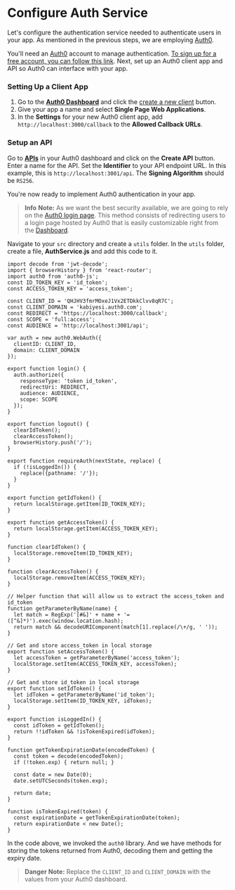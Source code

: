 # Configure Auth Service

Let's configure the authentication service needed to authenticate users in your app. As mentioned in the previous steps, we are employing [Auth0](http://auth0.com). 

You'll need an [Auth0](https://auth0.com) account to manage authentication. [To sign up for a free account, you can follow this link](https://auth0.com/signup). Next, set up an Auth0 client app and API so Auth0 can interface with your app.

### Setting Up a Client App

1. Go to the [**Auth0 Dashboard**](https://manage.auth0.com/#/) and click the [create a new client](https://manage.auth0.com/#/clients/create) button.
2. Give your app a name and select **Single Page Web Applications**.
3. In the **Settings** for your new Auth0 client app, add `http://localhost:3000/callback` to the **Allowed Callback URLs**.

### Setup an API

Go to [**APIs**](https://manage.auth0.com/#/apis) in your Auth0 dashboard and click on the **Create API** button. Enter a name for the API. Set the **Identifier** to your API endpoint URL. In this example, this is `http://localhost:3001/api`. The **Signing Algorithm** should be `RS256`.


You're now ready to implement Auth0 authentication in your app.

> **Info** **Note:** As we want the best security available, we are going to rely on the [Auth0 login page](https://auth0.com/docs/hosted-pages/login). This method consists of redirecting users to a login page hosted by Auth0 that is easily customizable right from the [Dashboard](https://manage.auth0.com/).

Navigate to your `src` directory and create a `utils` folder. In the `utils` folder, create a file, **AuthService.js** and add this code to it.

```code
import decode from 'jwt-decode';
import { browserHistory } from 'react-router';
import auth0 from 'auth0-js';
const ID_TOKEN_KEY = 'id_token';
const ACCESS_TOKEN_KEY = 'access_token';

const CLIENT_ID = 'QHJHV3fmrMOxeJ1Vx2ETDkkClvv8qR7C';
const CLIENT_DOMAIN = 'kabiyesi.auth0.com';
const REDIRECT = 'https://localhost:3000/callback';
const SCOPE = 'full:access';
const AUDIENCE = 'http://localhost:3001/api';

var auth = new auth0.WebAuth({
  clientID: CLIENT_ID,
  domain: CLIENT_DOMAIN
});

export function login() {
  auth.authorize({
    responseType: 'token id_token',
    redirectUri: REDIRECT,
    audience: AUDIENCE,
    scope: SCOPE
  });
}

export function logout() {
  clearIdToken();
  clearAccessToken();
  browserHistory.push('/');
}

export function requireAuth(nextState, replace) {
  if (!isLoggedIn()) {
    replace({pathname: '/'});
  }
}

export function getIdToken() {
  return localStorage.getItem(ID_TOKEN_KEY);
}

export function getAccessToken() {
  return localStorage.getItem(ACCESS_TOKEN_KEY);
}

function clearIdToken() {
  localStorage.removeItem(ID_TOKEN_KEY);
}

function clearAccessToken() {
  localStorage.removeItem(ACCESS_TOKEN_KEY);
}

// Helper function that will allow us to extract the access_token and id_token
function getParameterByName(name) {
  let match = RegExp('[#&]' + name + '=([^&]*)').exec(window.location.hash);
  return match && decodeURIComponent(match[1].replace(/\+/g, ' '));
}

// Get and store access_token in local storage
export function setAccessToken() {
  let accessToken = getParameterByName('access_token');
  localStorage.setItem(ACCESS_TOKEN_KEY, accessToken);
}

// Get and store id_token in local storage
export function setIdToken() {
  let idToken = getParameterByName('id_token');
  localStorage.setItem(ID_TOKEN_KEY, idToken);
}

export function isLoggedIn() {
  const idToken = getIdToken();
  return !!idToken && !isTokenExpired(idToken);
}

function getTokenExpirationDate(encodedToken) {
  const token = decode(encodedToken);
  if (!token.exp) { return null; }

  const date = new Date(0);
  date.setUTCSeconds(token.exp);

  return date;
}

function isTokenExpired(token) {
  const expirationDate = getTokenExpirationDate(token);
  return expirationDate < new Date();
}
```

In the code above, we invoked the `auth0` library. And we have methods for storing the tokens returned from Auth0, decoding them and getting the expiry date.

> **Danger** **Note:** Replace the `CLIENT_ID` and `CLIENT_DOMAIN` with the values from your Auth0 dashboard.







